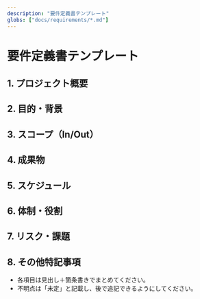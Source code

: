 ```yaml
---
description: "要件定義書テンプレート"
globs: ["docs/requirements/*.md"]
---
```

# 要件定義書テンプレート

## 1. プロジェクト概要
## 2. 目的・背景
## 3. スコープ（In/Out）
## 4. 成果物
## 5. スケジュール
## 6. 体制・役割
## 7. リスク・課題
## 8. その他特記事項

- 各項目は見出し＋箇条書きでまとめてください。
- 不明点は「未定」と記載し、後で追記できるようにしてください。